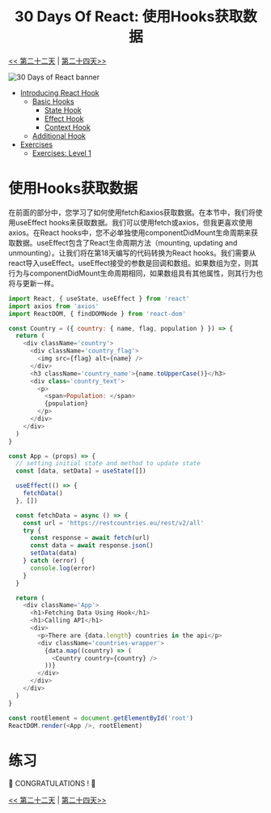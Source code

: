 <div align="center">
  <h1> 30 Days Of React: 使用Hooks获取数据</h1>
</div>

[<< 第二十二天](../22_Form_Using_Hooks/22_form_using_hooks-CN.md) | [第二十四天>>](../24_projects/24_projects-CN.md)

![30 Days of React banner](../images/30_days_of_react_banner_day_23.jpg)

- [Introducing React Hook](#introducing-react-hook)
  - [Basic Hooks](#basic-hooks)
    - [State Hook](#state-hook)
    - [Effect Hook](#effect-hook)
    - [Context Hook](#context-hook)
  - [Additional Hook](#additional-hook)
- [Exercises](#exercises)
  - [Exercises: Level 1](#exercises-level-1)

# 使用Hooks获取数据

在前面的部分中，您学习了如何使用fetch和axios获取数据。在本节中，我们将使用useEffect hooks来获取数据。我们可以使用fetch或axios，但我更喜欢使用axios。在React hooks中，您不必单独使用componentDidMount生命周期来获取数据。useEffect包含了React生命周期方法（mounting, updating and unmounting）。让我们将在第18天编写的代码转换为React hooks。我们需要从react导入useEffect。useEffect接受的参数是回调和数组。如果数组为空，则其行为与componentDidMount生命周期相同，如果数组具有其他属性，则其行为也将与更新一样。

```js
import React, { useState, useEffect } from 'react'
import axios from 'axios'
import ReactDOM, { findDOMNode } from 'react-dom'

const Country = ({ country: { name, flag, population } }) => {
  return (
    <div className='country'>
      <div className='country_flag'>
        <img src={flag} alt={name} />
      </div>
      <h3 className='country_name'>{name.toUpperCase()}</h3>
      <div class='country_text'>
        <p>
          <span>Population: </span>
          {population}
        </p>
      </div>
    </div>
  )
}

const App = (props) => {
  // setting initial state and method to update state
  const [data, setData] = useState([])

  useEffect(() => {
    fetchData()
  }, [])

  const fetchData = async () => {
    const url = 'https://restcountries.eu/rest/v2/all'
    try {
      const response = await fetch(url)
      const data = await response.json()
      setData(data)
    } catch (error) {
      console.log(error)
    }
  }

  return (
    <div className='App'>
      <h1>Fetching Data Using Hook</h1>
      <h1>Calling API</h1>
      <div>
        <p>There are {data.length} countries in the api</p>
        <div className='countries-wrapper'>
          {data.map((country) => (
            <Country country={country} />
          ))}
        </div>
      </div>
    </div>
  )
}

const rootElement = document.getElementById('root')
ReactDOM.render(<App />, rootElement)
```

# 练习

🎉 CONGRATULATIONS ! 🎉

[<< 第二十二天](../22_Form_Using_Hooks/22_form_using_hooks-CN.md) | [第二十四天>>](../24_projects/24_projects-CN.md)
